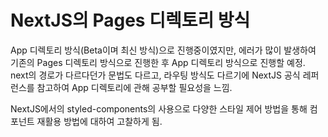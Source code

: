 # NextJS의 Pages 디렉토리 방식

App 디렉토리 방식(Beta이며 최신 방식)으로 진행중이였지만, 에러가 많이 발생하여 기존의 Pages 디렉토리 방식으로 진행한 후 
App 디렉토리 방식으로 진행할 예정.
next의 경로가 다르다던가 문법도 다르고, 라우팅 방식도 다르기에 NextJS 공식 레퍼런스를 참고하여 App 디렉토리에 관해 공부할 필요성을 느낌.

NextJS에서의 styled-components의 사용으로 다양한 스타일 제어 방법을 통해 컴포넌트 재활용 방법에 대하여 고찰하게 됨.


